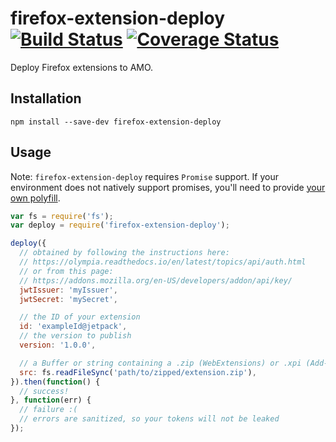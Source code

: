 # firefox-extension-deploy [![Build Status](https://travis-ci.org/erikdesjardins/firefox-extension-deploy.svg?branch=master)](https://travis-ci.org/erikdesjardins/firefox-extension-deploy) [![Coverage Status](https://coveralls.io/repos/github/erikdesjardins/firefox-extension-deploy/badge.svg?branch=master)](https://coveralls.io/github/erikdesjardins/firefox-extension-deploy?branch=master)

Deploy Firefox extensions to AMO.

## Installation

`npm install --save-dev firefox-extension-deploy`

## Usage

Note: `firefox-extension-deploy` requires `Promise` support.
If your environment does not natively support promises, you'll need to provide [your own polyfill](https://github.com/floatdrop/pinkie).

```js
var fs = require('fs');
var deploy = require('firefox-extension-deploy');

deploy({
  // obtained by following the instructions here:
  // https://olympia.readthedocs.io/en/latest/topics/api/auth.html
  // or from this page:
  // https://addons.mozilla.org/en-US/developers/addon/api/key/
  jwtIssuer: 'myIssuer',
  jwtSecret: 'mySecret',

  // the ID of your extension
  id: 'exampleId@jetpack',
  // the version to publish
  version: '1.0.0',

  // a Buffer or string containing a .zip (WebExtensions) or .xpi (Add-on SDK)
  src: fs.readFileSync('path/to/zipped/extension.zip'),
}).then(function() {
  // success!
}, function(err) {
  // failure :(
  // errors are sanitized, so your tokens will not be leaked
});
```
